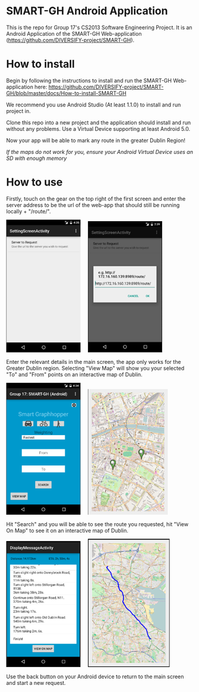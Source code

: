 # SMART-GH Android Application

This is the repo for Group 17's CS2013 Software Engineering Project.
It is an Android Application of the SMART-GH Web-application (https://github.com/DIVERSIFY-project/SMART-GH).

# How to install

Begin by following the instructions to install and run the SMART-GH Web-application here: https://github.com/DIVERSIFY-project/SMART-GH/blob/master/docs/How-to-install-SMART-GH

We recommend you use Android Studio (At least 1.1.0) to install and run project in.

Clone this repo into a new project and the application should install and run without any problems. 
Use a Virtual Device supporting at least Android 5.0. 

Now your app will be able to mark any route in the greater Dublin Region!

*If the maps do not work for you, ensure your Android Virtual Device uses an SD with enough memory*

# How to use

Firstly, touch on the gear on the top right of the first screen and enter the server address to be the url of the web-app that should still be running locally + "/route/".

<div>
  <p>
    <img src="/HowToUse/UrlSelectSetting.png" width="200"/>
    &nbsp;&nbsp;&nbsp;
    <img src="/HowToUse/UrlSelectSettingInput.png" width="200"/>
  </p>
</div>

Enter the relevant details in the main screen, the app only works for the Greater Dublin region.
Selecting "View Map" will show you your selected "To" and "From" points on an interactive map of Dublin.

<div>
  <p>
    <img src="/HowToUse/MainScreen.png" width="200"/>
    &nbsp;&nbsp;&nbsp;
    <img src="/HowToUse/MapSelectScreen.png" width="215"/>
  </p>
</div>
Hit "Search" and you will be able to see the route you requested, hit "View On Map" to see it on an interactive map of Dublin.

<div>
  <p>
    <img src="/HowToUse/InfoScreen.png" width="200"/>
    &nbsp;&nbsp;&nbsp;
    <img src="/HowToUse/LongMapRouteScreen.png" width="220"/>
  </p>
</div>

Use the back button on your Android device to return to the main screen and start a new request.
